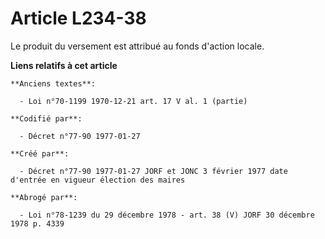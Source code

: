 # Article L234-38

Le produit du versement est attribué au fonds d'action locale.

**Liens relatifs à cet article**

	**Anciens textes**:

	  - Loi n°70-1199 1970-12-21 art. 17 V al. 1 (partie)

	**Codifié par**:

	  - Décret n°77-90 1977-01-27

	**Créé par**:

	  - Décret n°77-90 1977-01-27 JORF et JONC 3 février 1977 date d'entrée en vigueur élection des maires

	**Abrogé par**:

	  - Loi n°78-1239 du 29 décembre 1978 - art. 38 (V) JORF 30 décembre 1978 p. 4339
